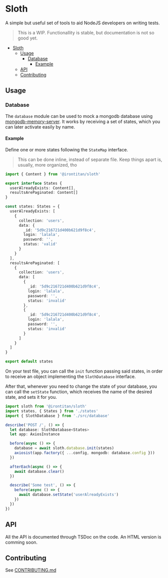 Sloth
====

A simple but useful set of tools to aid NodeJS developers on writing tests.

> This is a WIP. Functionallity is stable, but documentation is not so good yet.

- [Sloth](#sloth)
  - [Usage](#usage)
    - [Database](#database)
      - [Example](#example)
  - [API](#api)
  - [Contributing](#contributing)

## Usage

### Database
The `database` module can be used to mock a mongodb database using
[mongodb-memory-server](https://github.com/nodkz/mongodb-memory-server).
It works by receiving a set of states, which you can later activate easily by
name.

#### Example
Define one or more states following the `StateMap` interface.

> This can be done inline, instead of separate file. Keep things apart is,
> usually, more organized, tho

```typescript
import { Content } from '@irontitan/sloth'

export interface States {
  userAlreadyExists: Content[],
  resultsArePaginated: Content[]
}

const states: States = {
  userAlreadyExists: [
    {
      collection: 'users',
      data: {
        _id: '5d9c216721d400b621d9f8c4',
        login: 'lalala',
        password: '',
        status: 'valid'
      }
    }
  ],
  resultsArePaginated: [
    {
      collection: 'users',
      data: [
        {
          _id: '5d9c216721d400b621d9f8c4',
          login: 'lalala',
          password: '',
          status: 'invalid'
        },
        {
          _id: '5d9c216721d400b621d9f8c4',
          login: 'lalala',
          password: '',
          status: 'invalid'
        }
      ]
    }
  ]
}

export default states
```

On your test file, you can call the `init` function passing said states,
in order to receive an object implementing the `SlothDatabase` interface.

After that, whenever you need to change the state of your database, you can call
the `setState` function, which receives the name of the desired state, and sets
it for you.

```typescript
import sloth from '@irontitan/sloth'
import states, { States } from './states'
import { SlothDatabase } from './src/database'

describe('POST /', () => {
  let database: SlothDatabase<States>
  let app: AxiosInstance

  before(async () => {
    database = await sloth.database.init(states)
    axiosist(app.factory({ ...config, mongodb: database.config }))
  })

  afterEach(async () => {
    await database.clear()
  })

  describe('Some test', () => {
    before(async () => {
      await database.setState('userAlreadyExists')
    })
  })
})
```

## API
All the API is documented through TSDoc on the code. An HTML version is comming soon.

## Contributing
See [CONTRIBUTING.md](CONTRIBUTING.md)
